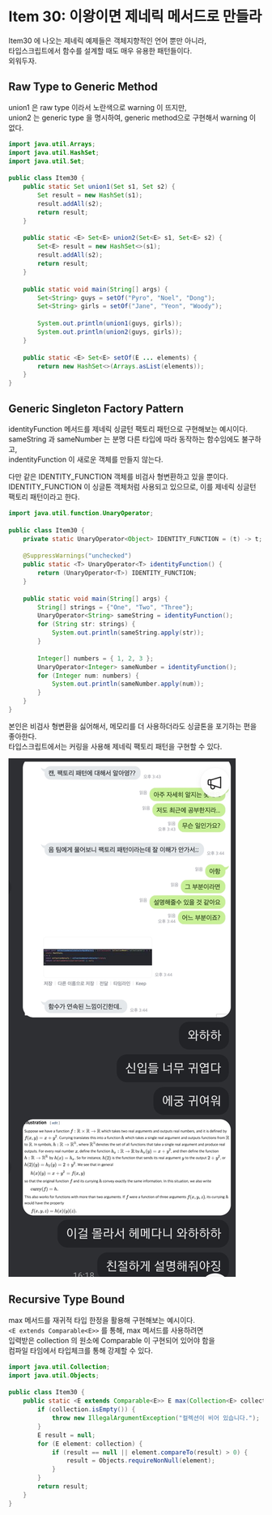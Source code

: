 # Item 30: 이왕이면 제네릭 메서드로 만들라

Item30 에 나오는 제네릭 예제들은 객체지향적인 언어 뿐만 아니라, <br>
타입스크립트에서 함수를 설계할 때도 매우 유용한 패턴들이다. <br>
외워두자.

## Raw Type to Generic Method

union1 은  raw type 이라서 노란색으로 warning 이 뜨지만, <br>
union2 는 generic type 을 명시하여, generic method으로 구현해서 warning 이 없다.

```java
import java.util.Arrays;
import java.util.HashSet;
import java.util.Set;

public class Item30 {
    public static Set union1(Set s1, Set s2) {
        Set result = new HashSet(s1);
        result.addAll(s2);
        return result;
    }

    public static <E> Set<E> union2(Set<E> s1, Set<E> s2) {
        Set<E> result = new HashSet<>(s1);
        result.addAll(s2);
        return result;
    }

    public static void main(String[] args) {
        Set<String> guys = setOf("Pyro", "Noel", "Dong");
        Set<String> girls = setOf("Jane", "Yeon", "Woody");

        System.out.println(union1(guys, girls));
        System.out.println(union2(guys, girls));
    }

    public static <E> Set<E> setOf(E ... elements) {
        return new HashSet<>(Arrays.asList(elements));
    }
}
```

## Generic Singleton Factory Pattern

identityFunction 메서드를 제네릭 싱글턴 팩토리 패턴으로 구현해보는 예시이다. <br>
sameString 과 sameNumber 는 분명 다른 타입에 따라 동작하는 함수임에도 불구하고, <br>
indentityFunction 이 새로운 객체를 만들지 않는다.

다만 같은 IDENTITY_FUNCTION 객체를 비검사 형변환하고 있을 뿐이다. <br>
IDENTITY_FUNCTION 이 싱글톤 객체처럼 사용되고 있으므로, 이를 제네릭 싱글턴 팩토리 패턴이라고 한다.

```java
import java.util.function.UnaryOperator;

public class Item30 {
    private static UnaryOperator<Object> IDENTITY_FUNCTION = (t) -> t;

    @SuppressWarnings("unchecked")
    public static <T> UnaryOperator<T> identityFunction() {
        return (UnaryOperator<T>) IDENTITY_FUNCTION;
    }

    public static void main(String[] args) {
        String[] strings = {"One", "Two", "Three"};
        UnaryOperator<String> sameString = identityFunction();
        for (String str: strings) {
            System.out.println(sameString.apply(str));
        }

        Integer[] numbers = { 1, 2, 3 };
        UnaryOperator<Integer> sameNumber = identityFunction();
        for (Integer num: numbers) {
            System.out.println(sameNumber.apply(num));
        }
    }
}
```

본인은 비검사 형변환을 싫어해서, 메모리를 더 사용하더라도 싱글톤을 포기하는 편을 좋아한다. <br>
타입스크립트에서는 커링을 사용해 제네릭 팩토리 패턴을 구현할 수 있다.

![generic_factory](img/generic_factory.jpeg)

## Recursive Type Bound

max 메서드를 재귀적 타입 한정을 활용해 구현해보는 예시이다. <br>
`<E extends Comparable<E>>` 를 통해, max 메서드를 사용하려면 <br>
입력받은 collection 의 원소에 Comparable 이 구현되어 있어야 함을 <br>
컴파일 타임에서 타입체크를 통해 강제할 수 있다.

```java
import java.util.Collection;
import java.util.Objects;

public class Item30 {
    public static <E extends Comparable<E>> E max(Collection<E> collection) {
        if (collection.isEmpty()) {
            throw new IllegalArgumentException("컬렉션이 비어 있습니다.");
        }
        E result = null;
        for (E element: collection) {
            if (result == null || element.compareTo(result) > 0) {
                result = Objects.requireNonNull(element);
            }
        }
        return result;
    }
}
```
